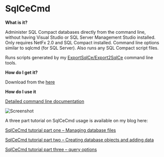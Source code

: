 
# SqlCeCmd

**What is it?**

Administer SQL Compact databases directly from the command line, without having Visual Studio or SQL Server Management Studio installed. Only requires NetFx 2.0 and SQL Compact installed. Command line options similar to sqlcmd (for SQL Server). Also runs any SQL Compact script files. 

Runs scripts generated by my [ExportSqlCe/Export2SqlCe](https://github.com/ErikEJ/SqlCeToolbox) command line tools.

**How do I get it?**

Download from the [here](https://github.com/ErikEJ/SqlCeCmd/releases)

**How do I use it**

[Detailed command line documentation](https://github.com/ErikEJ/SqlCeCmd/wiki)

![Screenshot](https://github.com/ErikEJ/SqlCeCmd/blob/master/img/sqlcmd.png)

A three part tutorial on SqlCeCmd usage is available on my blog here: 

[SqlCeCmd tutorial part one – Managing database files](http://erikej.blogspot.com/2009/04/sqlcecmd-tutorial-part-one-managing.html)

[SqlCeCmd tutorial part two – Creating database objects and adding data](http://erikej.blogspot.com/2009/05/sqlcecmd-tutorial-part-two-creating.html)

[SqlCeCmd tutorial part three – query options](http://erikej.blogspot.com/2009/07/sqlcecmd-tutorial-part-three-query.html)
